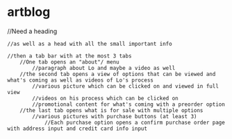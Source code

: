 # artblog

//Need a heading

    //as well as a head with all the small important info

    //then a tab bar with at the most 3 tabs
        //One tab opens an "about"/ menu
            //paragraph about Lo and maybe a video as well
        //the second tab opens a view of options that can be viewed and what's coming as well as videos of Lo's process
            //various picture which can be clicked on and viewed in full view
            //videos on his process which can be clicked on
            //promotional content for what's coming with a preorder option
        //the last tab opens what is for sale with multiple options
            //various pictures with purchase buttons (at least 3)
                //Each purchase option opens a confirm purchase order page with address input and credit card info input